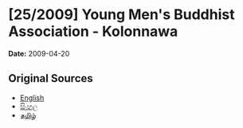 # [25/2009] Young Men's Buddhist Association - Kolonnawa

**Date:** 2009-04-20

## Original Sources

- [English](https://documents.gov.lk/view/acts/2009/4/25-2009_E.pdf)
- [සිංහල](https://documents.gov.lk/view/acts/2009/4/25-2009_S.pdf)
- [தமிழ்](https://documents.gov.lk/view/acts/2009/4/25-2009_T.pdf)
